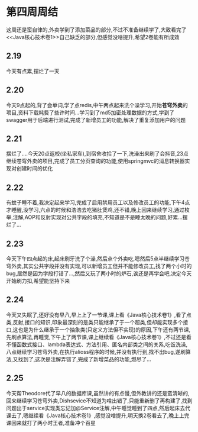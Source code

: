 # 第四周周结
  这周还是蛮自律的,外卖学到了添加菜品的部分,不过不准备继续学了,大致看完了<<Java核心技术卷1>>自己缺乏的部分,但感觉没啥提升,希望2卷能有所成效
## 2.19
  今天有点累,摆烂了一天
## 2.20
  今天9点起的,背了会单词,学了点redis,中午两点起来洗个澡学习,开始**苍穹外卖**的项目,资料下载耗费了些许时间...学习到了md5加密处理数据的方式,学到了swagger用于后端进行测试,完成了新增员工的功能,解决了重复添加用户的问题
## 2.21
  摆烂了....今天20点返校(坐私家车),到宿舍收拾了一下,洗澡出来刷了会抖音,23点继续苍穹外卖的项目,完成了员工分页查询的功能,使用springmvc的消息转换器实现对创建时间的优化
## 2.22
  有蚊子睡不着,我决定起来学习,完成了启用禁用员工以及修改员工的功能,下午4点才睡醒,没学习,六点的时候和浩浩去吃猪肚煲鸡,还不错,晚上回来继续学习,通过枚举,注解,AOP和反射实现对公共字段的填充,不知道是不是睡太晚的问题,好累...摆烂了...
## 2.23
  今天下午四点起的床,起床刷牙洗了个澡,然后点个外卖吃,嗯然后5点半继续学习苍穹外卖,其实公共字段并没有实现,可以新增员工但并不能修改员工,找了两个小时的bug,居然是因为字段打错了...,然后又玩了两小时的炉石,诶还是再学会吧,决定今天开始刷力扣,希望能坚持下来
## 2.24
  今天又失眠了,还好没有早八,早上上了一节课,课上看《Java核心技术卷1》,看了点类,反射,接口的知识,印象最深刻的是类只能继承了于一个超类,但却能实现多个接口,这也是为什么继承于一个抽象类(只定义方法但不实现)的原因,下午还有两节课,先刷点算法,再睡觉,下午上了两节课,课上继续看《Java核心技术卷1》,不过还是看不懂函数式接口、lambda表达式、方法引用、匿名内部类之间的关系,吃饭洗澡,八点继续学习苍穹外卖,在执行alioss程序的时候,并没有执行到,找不出bug,遂刷算法,又找到了,这次是注解弄错了,完成了新增菜品的功能,燃尽了...
## 2.25
  今天帮Theodore代了早八的数据库课,虽然讲的有点慢,但外教讲的还是蛮清晰的,回来继续学习苍穹外卖,Dishsevice不知道为啥出错了,只能重新删了再构建了,找到问题出于service实现类忘记加@Service注解,中午睡觉睡到了四点,然后起床去代课去了,嗯继续看《Java核心技术卷1》,感觉没啥提升,明天换2卷看去了,晚上上完课回来就打了两小时王者,准备冲个百星
